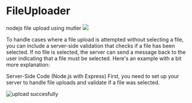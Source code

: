 # FileUploader
nodejs file upload using mutler 
![](https://imgur.com/TfC4JbM)

To handle cases where a file upload is attempted without selecting a file, you can include a server-side validation that checks if a file has been selected. If no file is selected, the server can send a message back to the user indicating that a file must be selected. Here's an example with a bit more explanation:

Server-Side Code (Node.js with Express)
First, you need to set up your server to handle file uploads and validate if a file was selected.


![upload succesfully](https://imgur.com/TfC4JbM)
